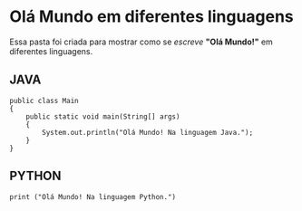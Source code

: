 # Olá Mundo em diferentes linguagens
Essa pasta foi criada para mostrar como se _escreve_ **"Olá Mundo!"** em diferentes linguagens.

## JAVA
```
public class Main
{
    public static void main(String[] args)
    {
        System.out.println("Olá Mundo! Na linguagem Java.");
    }
}
```
## PYTHON
```
print ("Olá Mundo! Na linguagem Python.")
```
